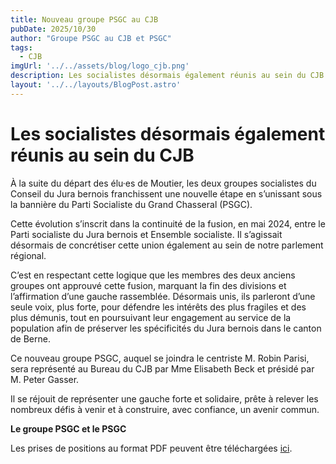 ```yaml
---
title: Nouveau groupe PSGC au CJB
pubDate: 2025/10/30
author: "Groupe PSGC au CJB et PSGC"
tags:
  - CJB
imgUrl: '../../assets/blog/logo_cjb.png'
description: Les socialistes désormais également réunis au sein du CJB
layout: '../../layouts/BlogPost.astro'
---
```


# Les socialistes désormais également réunis au sein du CJB


À la suite du départ des élu·es de Moutier, les deux groupes socialistes du Conseil du Jura bernois franchissent une nouvelle étape en s’unissant sous la bannière du Parti Socialiste du Grand Chasseral (PSGC).

Cette évolution s’inscrit dans la continuité de la fusion, en mai 2024, entre le Parti socialiste du Jura bernois et Ensemble socialiste. Il s’agissait désormais de concrétiser cette union également au sein de notre parlement régional.

C’est en respectant cette logique que les membres des deux anciens groupes ont approuvé cette fusion, marquant la fin des divisions et l’affirmation d’une gauche rassemblée.
Désormais unis, ils parleront d’une seule voix, plus forte, pour défendre les intérêts des plus fragiles et des plus démunis, tout en poursuivant leur engagement au service de la population afin de préserver les spécificités du Jura bernois dans le canton de Berne.

Ce nouveau groupe PSGC, auquel se joindra le centriste M. Robin Parisi, sera représenté au Bureau du CJB par Mme Elisabeth Beck et présidé par M. Peter Gasser.

Il se réjouit de représenter une gauche forte et solidaire, prête à relever les nombreux défis à venir et à construire, avec confiance, un avenir commun.

<b> Le groupe PSGC et le PSGC </b>


Les prises de positions au format PDF peuvent être téléchargées <a
      href='/docs/communications/2025_10_30_communiqué_nouveaugroupecjb.pdf'
      target='_blank'
      class='text-blue'>ici</a>.


